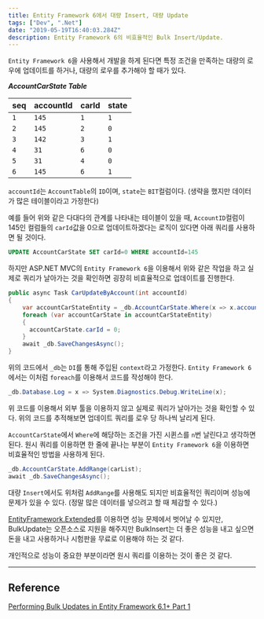 ```yaml
---
title: Entity Framework 6에서 대량 Insert, 대량 Update
tags: ["Dev", ".Net"]
date: "2019-05-19T16:40:03.284Z"
description: Entity Framework 6의 비효율적인 Bulk Insert/Update.
---
```


`Entity Framework 6`을 사용해서 개발을 하게 된다면 특정 조건을 만족하는 대량의 로우에 업데이트를 하거나, 대량의 로우를 추가해야 할 때가 있다.

***AccountCarState Table***

| seq | accountId | carId | state |
| --- | --- | --- | --- |
| `1` | `145` | `1` | `1` |
| `2` | `145` | `2` | `0` |
| `3` | `142` | `3` | `1` |
| `4` | `31` | `6` | `0` |
| `5` | `31` | `4` | `0` |
| `6` | `145` | `6` | `1` |

`accountId`는 `AccountTable`의 `ID`이며, `state`는 `BIT`컬럼이다. (생략을 했지만 데이터가 많은 테이블이라고 가정한다)

예를 들어 위와 같은 다대다의 관계를 나타내는 테이블이 있을 때, `AccountID`컬럼이 145인 컬럼들의 `carId`값을 0으로 업데이트하겠다는 로직이 있다면 아래 쿼리를 사용하면 될 것이다.

```sql
UPDATE AccountCarState SET carId=0 WHERE accountId=145
```

하지만 ASP.NET MVC의 `Entity Framework 6`을 이용해서 위와 같은 작업을 하고 실제로 쿼리가 날아가는 것을 확인하면 굉장히 비효율적으로 업데이트를 진행한다.

```csharp
public async Task CarUpdateByAccount(int accountId)
{
    var accountCarStateEntity = _db.AccountCarState.Where(x => x.accountId == accountId);
    foreach (var accountCarState in accountCarStateEntity)
    {
      accountCarState.carId = 0;
    }
    await _db.SaveChangesAsync();
}

```

위의 코드에서 `_db`는 `DI`를 통해 주입된 `context`라고 가정한다. `Entity Framework 6`에서는 이처럼 `foreach`를 이용해서 코드를 작성해야 한다.

```csharp
_db.Database.Log = x => System.Diagnostics.Debug.WriteLine(x);
```

위 코드를 이용해서 외부 툴을 이용하지 않고 실제로 쿼리가 날아가는 것을 확인할 수 있다. 위의 코드를 추적해보면 업데이트 쿼리를 로우 당 하나씩 날리게 된다.

`AccountCarState`에서 `Where`에 해당하는 조건을 가진 시퀸스를 `n`번 날린다고 생각하면 된다. 원시 쿼리를 이용하면 한 줄에 끝나는 부분이 `Entity Framework 6`을 이용하면 비효율적인 방법을 사용하게 된다.

```csharp
_db.AccountCarState.AddRange(carList);
await _db.SaveChangesAsync();
```

대량 `Insert`에서도 위처럼 `AddRange`를 사용해도 되지만 비효율적인 쿼리이며 성능에 문제가 있을 수 있다. (정말 많은 데이터를 넣으려고 할 때 체감할 수 있다.)

[EntityFramework.Extended](https://github.com/zzzprojects/EntityFramework.Extended)를 이용하면 성능 문제에서 벗어날 수 있지만, BulkUpdate는 오픈소스로 지원을 해주지만 BulkInsert는 더 좋은 성능을 내고 싶으면 돈을 내고 사용하거나 시험판을 무료로 이용해야 하는 것 같다.

개인적으로 성능이 중요한 부분이라면 원시 쿼리를 이용하는 것이 좋은 것 같다.

---
## Reference

[Performing Bulk Updates in Entity Framework 6.1+ Part 1](https://www.seguetech.com/performing-bulk-updatesentity-framework-6-1/)
